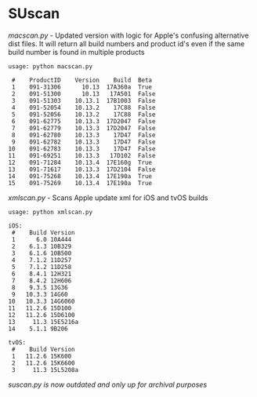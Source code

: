 # SUscan

_macscan.py_ - Updated version with logic for Apple's confusing alternative dist files.
It will return all build numbers and product id's even if the same build number is found in multiple products
```
usage: python macscan.py
```
```
 #    ProductID    Version    Build  Beta
 1    091-31306      10.13  17A360a  True
 2    091-51300      10.13   17A501  False
 3    091-51303    10.13.1  17B1003  False
 4    091-52054    10.13.2    17C88  False
 5    091-52056    10.13.2    17C88  False
 6    091-62775    10.13.3  17D2047  False
 7    091-62779    10.13.3  17D2047  False
 8    091-62780    10.13.3    17D47  False
 9    091-62782    10.13.3    17D47  False
10    091-62783    10.13.3    17D47  False
11    091-69251    10.13.3   17D102  False
12    091-71284    10.13.4  17E160g  True
13    091-71617    10.13.3  17D2104  False
14    091-75268    10.13.4  17E190a  True
15    091-75269    10.13.4  17E190a  True
 ```

_xmlscan.py_ - Scans Apple update xml for iOS and tvOS builds
```
usage: python xmlscan.py
```
```
iOS:
 #    Build Version
 1      6.0 10A444
 2    6.1.3 10B329
 3    6.1.6 10B500
 4    7.1.2 11D257
 5    7.1.2 11D258
 6    8.4.1 12H321
 7    8.4.2 12H606
 8    9.3.5 13G36
 9   10.3.3 14G60
10   10.3.3 14G6060
11   11.2.6 15D100
12   11.2.6 15D6100
13     11.3 15E5216a
14    5.1.1 9B206

tvOS:
 #    Build Version
 1   11.2.6 15K600
 2   11.2.6 15K6600
 3     11.3 15L5208a
 ```






_suscan.py is now outdated and only up for archival purposes_
